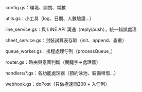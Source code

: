 
config.gs：環境、開關、常數

utils.gs：小工具（log、日期、人數驗證…）

line_service.gs：與 LINE API 溝通（reply/push），統一錯誤處理

sheet_service.gs：封裝試算表存取（init、append、查重）

queue_worker.gs：排程處理佇列（processQueue_）

router.gs：路由與意圖判斷（關鍵字→處理器）

handlers/*.gs：各功能處理器（預約泳池、裝備租借…）

webhook.gs：doPost（只做極速回200 + 入佇列）